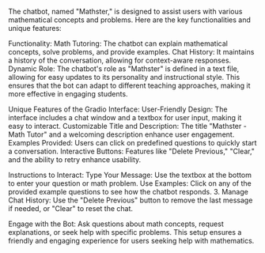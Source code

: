 The chatbot, named "Mathster," is designed to assist users with various mathematical concepts and problems. Here are the key functionalities and unique features:

Functionality:
Math Tutoring: The chatbot can explain mathematical concepts, solve problems, and provide examples.
Chat History: It maintains a history of the conversation, allowing for context-aware responses.
Dynamic Role: The chatbot's role as "Mathster" is defined in a text file, allowing for easy updates to its personality and instructional style. This ensures that the bot can adapt to different teaching approaches, making it more effective in engaging students.

Unique Features of the Gradio Interface:
User-Friendly Design: The interface includes a chat window and a textbox for user input, making it easy to interact.
Customizable Title and Description: The title "Mathster - Math Tutor" and a welcoming description enhance user engagement.
Examples Provided: Users can click on predefined questions to quickly start a conversation.
Interactive Buttons: Features like "Delete Previous," "Clear," and the ability to retry enhance usability.

Instructions to Interact:
Type Your Message: Use the textbox at the bottom to enter your question or math problem.
Use Examples: Click on any of the provided example questions to see how the chatbot responds.
3. Manage Chat History: Use the "Delete Previous" button to remove the last message if needed, or "Clear" to reset the chat.

Engage with the Bot: Ask questions about math concepts, request explanations, or seek help with specific problems.
This setup ensures a friendly and engaging experience for users seeking help with mathematics.